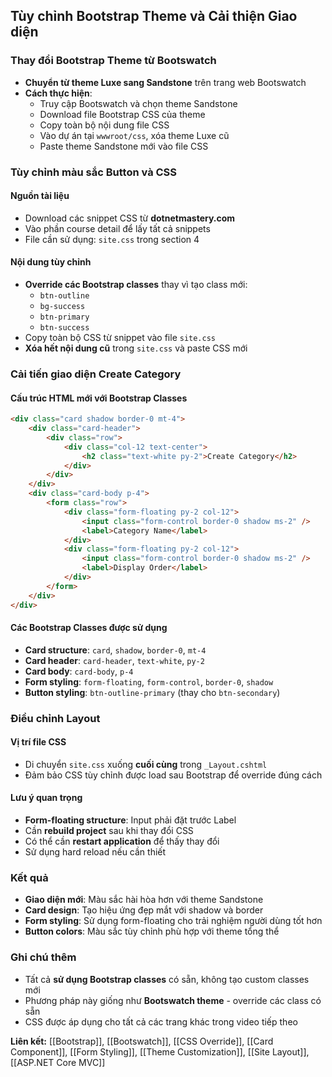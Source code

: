 ## Tùy chỉnh Bootstrap Theme và Cải thiện Giao diện

### Thay đổi Bootstrap Theme từ Bootswatch

- **Chuyển từ theme Luxe sang Sandstone** trên trang web Bootswatch
- **Cách thực hiện**:
    - Truy cập Bootswatch và chọn theme Sandstone
    - Download file Bootstrap CSS của theme
    - Copy toàn bộ nội dung file CSS
    - Vào dự án tại `wwwroot/css`, xóa theme Luxe cũ
    - Paste theme Sandstone mới vào file CSS


### Tùy chỉnh màu sắc Button và CSS

#### Nguồn tài liệu

- Download các snippet CSS từ **dotnetmastery.com**
- Vào phần course detail để lấy tất cả snippets
- File cần sử dụng: `site.css` trong section 4


#### Nội dung tùy chỉnh

- **Override các Bootstrap classes** thay vì tạo class mới:
    - `btn-outline`
    - `bg-success`
    - `btn-primary`
    - `btn-success`
- Copy toàn bộ CSS từ snippet vào file `site.css`
- **Xóa hết nội dung cũ** trong `site.css` và paste CSS mới


### Cải tiến giao diện Create Category

#### Cấu trúc HTML mới với Bootstrap Classes

```html
<div class="card shadow border-0 mt-4">
    <div class="card-header">
        <div class="row">
            <div class="col-12 text-center">
                <h2 class="text-white py-2">Create Category</h2>
            </div>
        </div>
    </div>
    <div class="card-body p-4">
        <form class="row">
            <div class="form-floating py-2 col-12">
                <input class="form-control border-0 shadow ms-2" />
                <label>Category Name</label>
            </div>
            <div class="form-floating py-2 col-12">
                <input class="form-control border-0 shadow ms-2" />
                <label>Display Order</label>
            </div>
        </form>
    </div>
</div>
```


#### Các Bootstrap Classes được sử dụng

- **Card structure**: `card`, `shadow`, `border-0`, `mt-4`
- **Card header**: `card-header`, `text-white`, `py-2`
- **Card body**: `card-body`, `p-4`
- **Form styling**: `form-floating`, `form-control`, `border-0`, `shadow`
- **Button styling**: `btn-outline-primary` (thay cho `btn-secondary`)


### Điều chỉnh Layout

#### Vị trí file CSS

- Di chuyển `site.css` xuống **cuối cùng** trong `_Layout.cshtml`
- Đảm bảo CSS tùy chỉnh được load sau Bootstrap để override đúng cách


#### Lưu ý quan trọng

- **Form-floating structure**: Input phải đặt trước Label
- Cần **rebuild project** sau khi thay đổi CSS
- Có thể cần **restart application** để thấy thay đổi
- Sử dụng hard reload nếu cần thiết


### Kết quả

- **Giao diện mới**: Màu sắc hài hòa hơn với theme Sandstone
- **Card design**: Tạo hiệu ứng đẹp mắt với shadow và border
- **Form styling**: Sử dụng form-floating cho trải nghiệm người dùng tốt hơn
- **Button colors**: Màu sắc tùy chỉnh phù hợp với theme tổng thể


### Ghi chú thêm

- Tất cả **sử dụng Bootstrap classes** có sẵn, không tạo custom classes mới
- Phương pháp này giống như **Bootswatch theme** - override các class có sẵn
- CSS được áp dụng cho tất cả các trang khác trong video tiếp theo

**Liên kết:** [[Bootstrap]], [[Bootswatch]], [[CSS Override]], [[Card Component]], [[Form Styling]], [[Theme Customization]], [[Site Layout]], [[ASP.NET Core MVC]]

